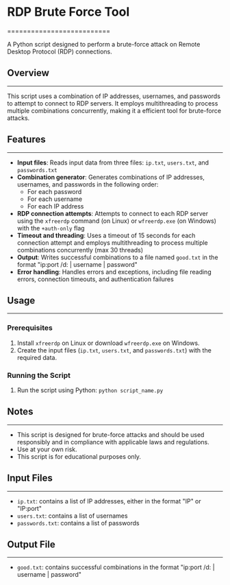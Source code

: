# RDP Brute Force Tool
==========================

A Python script designed to perform a brute-force attack on Remote Desktop Protocol (RDP) connections.

## Overview
------------

This script uses a combination of IP addresses, usernames, and passwords to attempt to connect to RDP servers. It employs multithreading to process multiple combinations concurrently, making it a efficient tool for brute-force attacks.

## Features
------------

* **Input files**: Reads input data from three files: `ip.txt`, `users.txt`, and `passwords.txt`
* **Combination generator**: Generates combinations of IP addresses, usernames, and passwords in the following order:
	+ For each password
	+ For each username
	+ For each IP address
* **RDP connection attempts**: Attempts to connect to each RDP server using the `xfreerdp` command (on Linux) or `wfreerdp.exe` (on Windows) with the `+auth-only` flag
* **Timeout and threading**: Uses a timeout of 15 seconds for each connection attempt and employs multithreading to process multiple combinations concurrently (max 30 threads)
* **Output**: Writes successful combinations to a file named `good.txt` in the format "ip:port /d:<server> | username | password"
* **Error handling**: Handles errors and exceptions, including file reading errors, connection timeouts, and authentication failures

## Usage
-----

### Prerequisites

1. Install `xfreerdp` on Linux or download `wfreerdp.exe` on Windows.
2. Create the input files (`ip.txt`, `users.txt`, and `passwords.txt`) with the required data.

### Running the Script

1. Run the script using Python: `python script_name.py`

## Notes
-----

* This script is designed for brute-force attacks and should be used responsibly and in compliance with applicable laws and regulations.
* Use at your own risk.
* This script is for educational purposes only.

## Input Files
--------------

* `ip.txt`: contains a list of IP addresses, either in the format "IP" or "IP:port"
* `users.txt`: contains a list of usernames
* `passwords.txt`: contains a list of passwords

## Output File
--------------

* `good.txt`: contains successful combinations in the format "ip:port /d:<server> | username | password"

